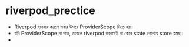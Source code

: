 # riverpod_prectice

* Riverpod ব্যবহার করলে সবার উপরে ProviderScope দিতে হয়।
* যদি ProviderScope না দাও, তাহলে riverpod জানবেই না কোন state কোথায় store হচ্ছে।
* 
